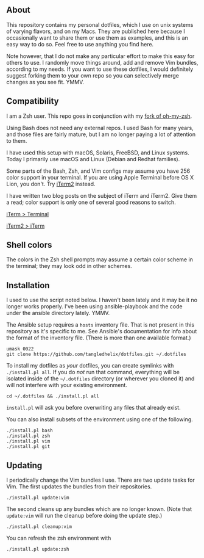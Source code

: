 
About
-----

This repository contains my personal dotfiles, which I use on unix systems of
varying flavors, and on my Macs. They are published here because I
occasionally want to share them or use them as examples, and this is an easy
way to do so. Feel free to use anything you find here.

Note however, that I do not make any particular effort to make this easy for
others to use. I randomly move things around, add and remove Vim bundles,
according to my needs. If you want to use these dotfiles, I would definitely
suggest forking them to your own repo so you can selectively merge changes as
you see fit. YMMV.

Compatibility
-------------

I am a Zsh user. This repo goes in conjunction with my
[fork of oh-my-zsh][zfork].

[zfork]: https://github.com/tangledhelix/oh-my-zsh

Using Bash does not need any external repos. 
I used Bash for many years, and those files are fairly
mature, but I am no longer paying a lot of attention to them.

I have used this setup with macOS, Solaris, FreeBSD, and Linux systems.
Today I primarily use macOS and Linux (Debian and Redhat families).

Some parts of the Bash, Zsh, and Vim configs may assume you have 256 color
support in your terminal. If you are using Apple Terminal before OS X Lion,
you don't. Try [iTerm2][] instead.

[iterm2]: http://sites.google.com/site/iterm2home/

I have written two blog posts on the subject of iTerm and iTerm2. Give them a
read; color support is only one of several good reasons to switch.

[iTerm > Terminal](http://tangledhelix.com/blog/2010/11/20/iterm-terminal/)

[iTerm2 > iTerm](http://tangledhelix.com/blog/2010/12/06/iterm2-iterm/)

Shell colors
------------

The colors in the Zsh shell prompts may assume a certain color scheme in the
terminal; they may look odd in other schemes.

Installation
------------

I used to use the script noted below. I haven't been lately and it may be it
no longer works properly. I've been using ansible-playbook and the code under
the ansible directory lately. YMMV.

The Ansible setup requires a `hosts` inventory file. That is not present in this
repository as it's specific to me. See Ansible's documentation for info about the
format of the inventory file. (There is more than one available format.)

    umask 0022
    git clone https://github.com/tangledhelix/dotfiles.git ~/.dotfiles

To install my dotfiles as *your* dotfiles, you can create symlinks with
`./install.pl all`. If you do *not* run that command, everything will be
isolated inside of the `~/.dotfiles` directory (or wherever you cloned it)
and will not interfere with your existing environment.

    cd ~/.dotfiles && ./install.pl all

`install.pl` will ask you before overwriting any files that already exist.

You can also install subsets of the environment using one of the following.

    ./install.pl bash
    ./install.pl zsh
    ./install.pl vim
    ./install.pl git

Updating
--------

I periodically change the Vim bundles I use. There are two update tasks for
Vim. The first updates the bundles from their repositories.

    ./install.pl update:vim

The second cleans up any bundles which are no longer known. (Note that
`update:vim` will run the cleanup before doing the update step.)

    ./install.pl cleanup:vim

You can refresh the zsh environment with

    ./install.pl update:zsh

